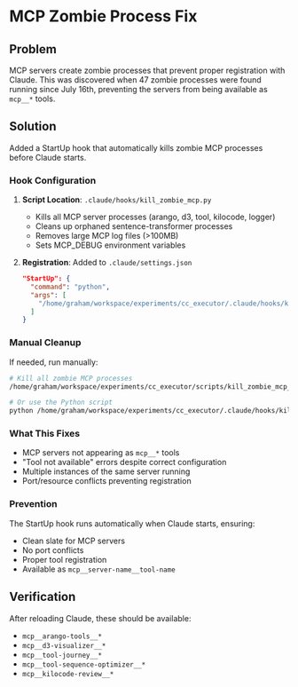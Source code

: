 # MCP Zombie Process Fix

## Problem
MCP servers create zombie processes that prevent proper registration with Claude. This was discovered when 47 zombie processes were found running since July 16th, preventing the servers from being available as `mcp__*` tools.

## Solution
Added a StartUp hook that automatically kills zombie MCP processes before Claude starts.

### Hook Configuration

1. **Script Location**: `.claude/hooks/kill_zombie_mcp.py`
   - Kills all MCP server processes (arango, d3, tool, kilocode, logger)
   - Cleans up orphaned sentence-transformer processes
   - Removes large MCP log files (>100MB)
   - Sets MCP_DEBUG environment variables

2. **Registration**: Added to `.claude/settings.json`
   ```json
   "StartUp": {
     "command": "python",
     "args": [
       "/home/graham/workspace/experiments/cc_executor/.claude/hooks/kill_zombie_mcp.py"
     ]
   }
   ```

### Manual Cleanup
If needed, run manually:
```bash
# Kill all zombie MCP processes
/home/graham/workspace/experiments/cc_executor/scripts/kill_zombie_mcp_servers.sh

# Or use the Python script
python /home/graham/workspace/experiments/cc_executor/.claude/hooks/kill_zombie_mcp.py
```

### What This Fixes
- MCP servers not appearing as `mcp__*` tools
- "Tool not available" errors despite correct configuration
- Multiple instances of the same server running
- Port/resource conflicts preventing registration

### Prevention
The StartUp hook runs automatically when Claude starts, ensuring:
- Clean slate for MCP servers
- No port conflicts
- Proper tool registration
- Available as `mcp__server-name__tool-name`

## Verification
After reloading Claude, these should be available:
- `mcp__arango-tools__*`
- `mcp__d3-visualizer__*`
- `mcp__tool-journey__*`
- `mcp__tool-sequence-optimizer__*`
- `mcp__kilocode-review__*`
